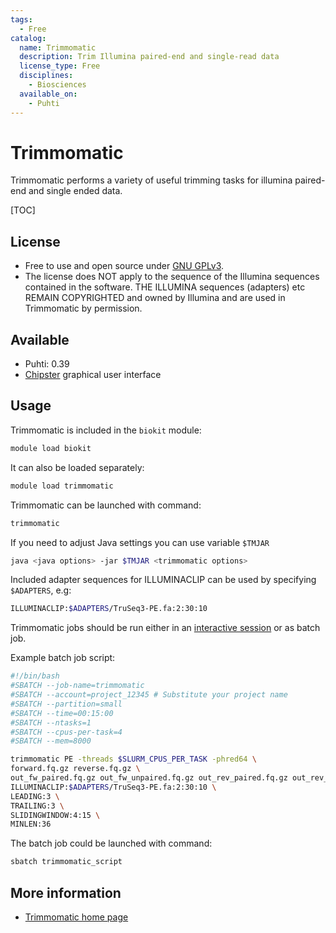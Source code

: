 ```yaml
---
tags:
  - Free
catalog:
  name: Trimmomatic
  description: Trim Illumina paired-end and single-read data
  license_type: Free
  disciplines:
    - Biosciences
  available_on:
    - Puhti
---
```


# Trimmomatic

Trimmomatic performs a variety of useful trimming tasks for illumina paired-end and single ended data.

[TOC]

## License

- Free to use and open source under [GNU GPLv3](https://www.gnu.org/licenses/gpl-3.0.html).
- The license does NOT apply to the sequence of the Illumina sequences contained in the software.
THE ILLUMINA sequences (adapters) etc REMAIN COPYRIGHTED and owned by Illumina and are used in Trimmomatic by permission.

## Available

- Puhti: 0.39
- [Chipster](https://chipster.csc.fi) graphical user interface

## Usage

Trimmomatic is included in the `biokit` module:

```bash
module load biokit
```

It can also be loaded separately:

```bash
module load trimmomatic
```

Trimmomatic can be launched with command:

```bash
trimmomatic
```

If you need to adjust Java settings you can use variable `$TMJAR`

```bash
java <java options> -jar $TMJAR <trimmomatic options>
```

Included adapter sequences for ILLUMINACLIP can be used by specifying `$ADAPTERS`, e.g:

```bash
ILLUMINACLIP:$ADAPTERS/TruSeq3-PE.fa:2:30:10
```

Trimmomatic jobs should be run either in an [interactive session](../computing/running/interactive-usage.md) or as batch job.

Example batch job script:

```bash
#!/bin/bash
#SBATCH --job-name=trimmomatic
#SBATCH --account=project_12345 # Substitute your project name
#SBATCH --partition=small
#SBATCH --time=00:15:00
#SBATCH --ntasks=1
#SBATCH --cpus-per-task=4
#SBATCH --mem=8000

trimmomatic PE -threads $SLURM_CPUS_PER_TASK -phred64 \
forward.fq.gz reverse.fq.gz \
out_fw_paired.fq.gz out_fw_unpaired.fq.gz out_rev_paired.fq.gz out_rev_unpaired.fq.gz \
ILLUMINACLIP:$ADAPTERS/TruSeq3-PE.fa:2:30:10 \
LEADING:3 \
TRAILING:3 \
SLIDINGWINDOW:4:15 \
MINLEN:36
```

The batch job could be launched with command:

```bash
sbatch trimmomatic_script
```

## More information

* [Trimmomatic home page](http://www.usadellab.org/cms/?page=trimmomatic)
